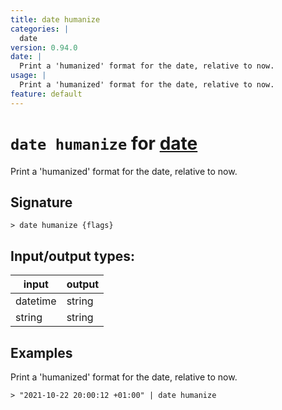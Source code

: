 ```yaml
---
title: date humanize
categories: |
  date
version: 0.94.0
date: |
  Print a 'humanized' format for the date, relative to now.
usage: |
  Print a 'humanized' format for the date, relative to now.
feature: default
---
```

<!-- This file is automatically generated. Please edit the command in https://github.com/nushell/nushell instead. -->

# `date humanize` for [date](/commands/categories/date.md)

<div class='command-title'>Print a &#x27;humanized&#x27; format for the date, relative to now.</div>

## Signature

```> date humanize {flags} ```


## Input/output types:

| input    | output |
| -------- | ------ |
| datetime | string |
| string   | string |
## Examples

Print a 'humanized' format for the date, relative to now.
```nu
> "2021-10-22 20:00:12 +01:00" | date humanize

```
